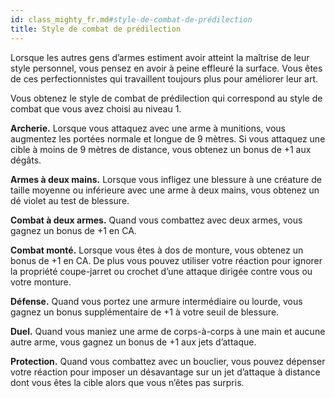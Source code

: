 ```yaml
---
id: class_mighty_fr.md#style-de-combat-de-prédilection
title: Style de combat de prédilection
---
```


Lorsque les autres gens d’armes estiment avoir atteint la maîtrise de leur style personnel, vous pensez en avoir à peine effleuré la surface. Vous êtes de ces perfectionnistes qui travaillent toujours plus pour améliorer leur art.

Vous obtenez le style de combat de prédilection qui correspond au style de combat que vous avez choisi au niveau 1.

**Archerie.** Lorsque vous attaquez avec une arme à munitions, vous augmentez les portées normale et longue de 9 mètres. Si vous attaquez une cible à moins de 9 mètres de distance, vous obtenez un bonus de +1 aux dégâts.

**Armes à deux mains.** Lorsque vous infligez une blessure à une créature de taille moyenne ou inférieure avec une arme à deux mains, vous obtenez un dé violet au test de blessure.

**Combat à deux armes.** Quand vous combattez avec deux armes, vous gagnez un bonus de +1 en CA.

**Combat monté.** Lorsque vous êtes à dos de monture, vous obtenez un bonus de +1 en CA. De plus vous pouvez utiliser votre réaction pour ignorer la propriété coupe-jarret ou crochet d’une attaque dirigée contre vous ou votre monture.

**Défense.** Quand vous portez une armure intermédiaire ou lourde, vous gagnez un bonus supplémentaire de +1 à votre seuil de blessure.

**Duel.** Quand vous maniez une arme de corps-à-corps à une main et aucune autre arme, vous gagnez un bonus de +1 aux jets d’attaque.

**Protection.** Quand vous combattez avec un bouclier, vous pouvez dépenser votre réaction pour imposer un désavantage sur un jet d’attaque à distance dont vous êtes la cible alors que vous n’êtes pas surpris.

